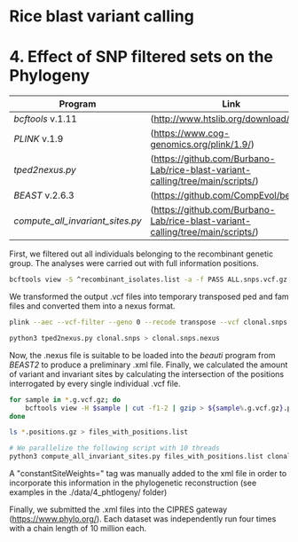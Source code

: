 # Rice blast variant calling
# 4. Effect of SNP filtered sets on the Phylogeny

Program                          | Link
-------------------------------- | -----------------------------------------
*bcftools* v.1.11                | (http://www.htslib.org/download/)
*PLINK* v.1.9                    | (https://www.cog-genomics.org/plink/1.9/)
*tped2nexus.py*                  | (https://github.com/Burbano-Lab/rice-blast-variant-calling/tree/main/scripts/)
*BEAST* v.2.6.3                  | (https://github.com/CompEvol/beast2)
*compute_all_invariant_sites.py* | (https://github.com/Burbano-Lab/rice-blast-variant-calling/tree/main/scripts/)

First, we filtered out all individuals belonging to the recombinant genetic group. The analyses were carried out with full information positions. 
```bash
bcftools view -S ^recombinant_isolates.list -a -f PASS ALL.snps.vcf.gz | bcftools view -m2 -M2 -g ^miss - | bgzip > clonal.snps.vcf.gz
```
We transformed the output .vcf files into temporary transposed ped and fam files and converted them into a nexus format.
```bash
plink --aec --vcf-filter --geno 0 --recode transpose --vcf clonal.snps.vcf.gz --out clonal.snps

python3 tped2nexus.py clonal.snps > clonal.snps.nexus
```

Now, the .nexus file is suitable to be loaded into the *beauti* program from *BEAST2* to produce a preliminary .xml file.
Finally, we calculated the amount of variant and invariant sites by calculating the intersection of the positions interrogated by every single individual .vcf file.
```bash
for sample in *.g.vcf.gz; do
	bcftools view -H $sample | cut -f1-2 | gzip > ${sample%.g.vcf.gz}.positions.gz
done

ls *.positions.gz > files_with_positions.list

# We parallelize the following script with 10 threads
python3 compute_all_invariant_sites.py files_with_positions.list clonal.snps.vcf.gz reference_genome.fasta 10 > invariant_sites.txt
```
A "constantSiteWeights=" tag was manually added to the xml file in order to incorporate this information in the phylogenetic reconstruction (see examples in the ./data/4_phtlogeny/ folder)

Finally, we submitted the .xml files into the CIPRES gateway (https://www.phylo.org/). Each dataset was independently run four times with a chain length of 10 million each.
